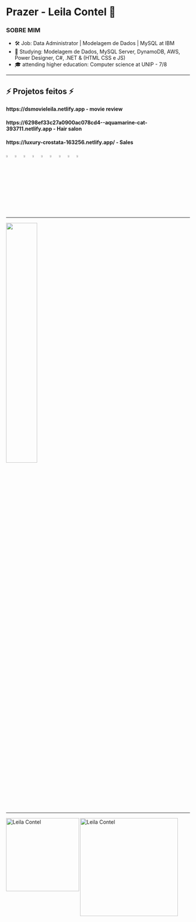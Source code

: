 ### <h1 align="left"> Prazer - Leila Contel 👋</h1>
 
<h3 align="left"> 
SOBRE MIM  </h3>

- 🛠️ Job: Data Administrator | Modelagem de Dados | MySQL at IBM 
- 🌱 Studying: Modelagem de Dados, MySQL Server, DynamoDB, AWS, Power Designer, C#, .NET & (HTML CSS e JS)
- 🎓 attending higher education: Computer science at UNIP - 7/8

________________________________________________________________________________________________________________________________________________________________
<div>
 <h2>⚡ Projetos feitos ⚡</h2>
 <h4>https://dsmovieleila.netlify.app - 
movie review</h4>
 <h4>https://6298ef33c27a0900ac078cd4--aquamarine-cat-393711.netlify.app - 
Hair salon<h4>
 <h4>https://luxury-crostata-163256.netlify.app/ - 
Sales<h4>
</div>


<div>
  <img width="4%"  src="https://cdn-icons-png.flaticon.com/512/5968/5968267.png"/>
  <img width="4%"  src="https://cdn-icons-png.flaticon.com/512/5968/5968242.png"/>
  <img width="4%"  src="https://cdn-icons-png.flaticon.com/512/1199/1199124.png"/>
  <img width="4%"  src="https://cdn-icons-png.flaticon.com/512/226/226777.png"/>
  <img width="4%"  src="https://cdn-icons-png.flaticon.com/512/381/381704.png"/>
  <img width="4%"  src="https://cdn-icons-png.flaticon.com/128/1199/1199128.png"/>
  <img width="4%"  src="https://cdn-icons-png.flaticon.com/128/4241/4241309.png"/>
  <img width="4%"  src="https://cdn-icons-png.flaticon.com/128/1208/1208795.png"/>
  <img width="4%"  src="https://cdn-icons-png.flaticon.com/128/6123/6123437.png"/>
 
 
 </div>

___________________________________________________________________________________________________________________________________________________________________

<div>
    <a href"https://github.com/LehOf">
    <img width="41%"  src="https://github-readme-stats.vercel.app/api/top-langs/?username=LehOf&layout=compact&langs_count=16&theme=dracula"/>
</div>
 
__________________________________________________________________________________________________________________________________________________________________
    
<a target="_blank" href="https://www.linkedin.com/in/leila-contel-3b2974208/">
    <img align="left" alt="Leila Contel" width="200px" src="https://img.shields.io/static/v1?label=linkedin&message=Leila.Contel&color=red&style=social&logo=linkedin"/>
</a>
   
<a target="_blank" href="mailto:leeilacontell@gmail.com">
    <img align="left" alt="Leila Contel" width="268px" src="https://img.shields.io/static/v1?label=gmail&message=leeilacontell@gmail.com&color=red&style=social&logo=gmail"/>
</a>


    









   
    
    

    
